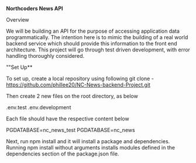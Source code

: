 **Northcoders News API**

Overview

We will be building an API for the purpose of accessing application data programmatically. The intention here is to mimic the building of a real world backend service which should provide this information to the front end architecture. This project will go through test driven development, with error handling thoroughly considered. 


""Set Up**

To set up, create a local repository using following git clone - https://github.com/phillee20/NC-News-backend-Project.git

Then create 2 new files on the root directory, as below

.env.test
.env.development

Each file should have the respective content below

PGDATABASE=nc_news_test
PGDATABASE=nc_news

Next, run npm install and it will install a package and dependencies. Running npm install without arguments installs modules defined in the dependencies section of the package.json file.
